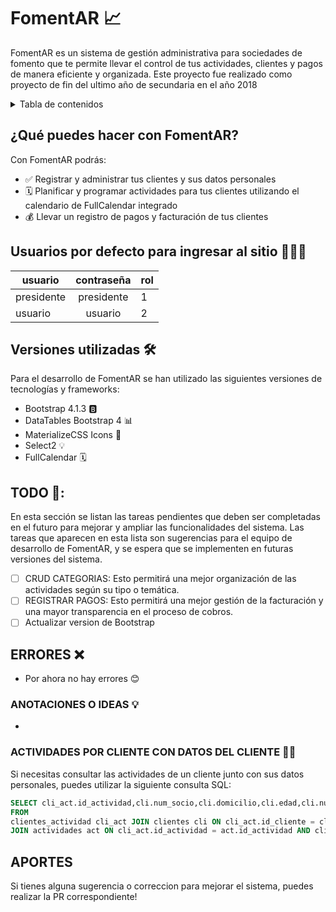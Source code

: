 # FomentAR 📈

FomentAR es un sistema de gestión administrativa para sociedades de fomento que te permite llevar el control de tus actividades, clientes y pagos de manera eficiente y organizada. Este proyecto fue realizado como proyecto de fin del ultimo año de secundaria en el año 2018

<details>
  <summary>Tabla de contenidos</summary>
  <ol>
    <li>
      <a href="#fomentar-">Acerca de</a>
    <li><a href="#qué-puedes-hacer-con-fomentar">¿Qué puedes hacer con FomentAR?</a></li>
    <li><a href="#usuarios-por-defecto-para-ingresar-al-sitio-">Usuarios</a></li>
    <li><a href="#versiones-utilizadas-">Versiones utilizadas 🛠️</a></li>
    <li><a href="#todo-list-">TODO: LIST 📝</a></li>
     <li><a href="#errores-">ERRORES ❌</a></li>
      <li><a href="#anotaciones-o-ideas-">ANOTACIONES O IDEAS 💡</a></li>
       <li><a href="#actividades-por-cliente-con-datos-del-cliente-">ACTIVIDADES POR CLIENTE CON DATOS DEL CLIENTE 🧑‍💻</a></li>
        <li><a href="#aportes">APORTES</a></li>
  </ol>
</details>

## ¿Qué puedes hacer con FomentAR?

Con FomentAR podrás:

-   ✅ Registrar y administrar tus clientes y sus datos personales
-   🗓️ Planificar y programar actividades para tus clientes utilizando el calendario de FullCalendar integrado
-   💰 Llevar un registro de pagos y facturación de tus clientes

## Usuarios por defecto para ingresar al sitio 👨🏻‍💻

| usuario    | contraseña | rol |
| ---------- | :--------: | --- |
| presidente | presidente | 1   |
| usuario    |  usuario   | 2   |

## Versiones utilizadas 🛠️

Para el desarrollo de FomentAR se han utilizado las siguientes versiones de tecnologías y frameworks:

-   Bootstrap 4.1.3 🅱️
-   DataTables Bootstrap 4 📊
-   MaterializeCSS Icons 🎨
-   Select2 💡
-   FullCalendar 🗓️

## TODO 📝:

En esta sección se listan las tareas pendientes que deben ser completadas en el futuro para mejorar y ampliar las funcionalidades del sistema. Las tareas que aparecen en esta lista son sugerencias para el equipo de desarrollo de FomentAR, y se espera que se implementen en futuras versiones del sistema.

-   [ ] CRUD CATEGORIAS: Esto permitirá una mejor organización de las actividades según su tipo o temática.
-   [ ] REGISTRAR PAGOS: Esto permitirá una mejor gestión de la facturación y una mayor transparencia en el proceso de cobros.
-   [ ] Actualizar version de Bootstrap

## ERRORES ❌

-   Por ahora no hay errores 😊

### ANOTACIONES O IDEAS 💡

-

### ACTIVIDADES POR CLIENTE CON DATOS DEL CLIENTE 🧑‍💻

Si necesitas consultar las actividades de un cliente junto con sus datos personales, puedes utilizar la siguiente consulta SQL:

```SQL
SELECT cli_act.id_actividad,cli.num_socio,cli.domicilio,cli.edad,cli.num_domicilio,cli.telefono,cli.id_genero,cli.fecha_nacimiento,cli.fecha_ingreso,cli.DNI,cli.id_cliente,cli.nombre, cli.apellido, act.nombre_actividad
FROM
clientes_actividad cli_act JOIN clientes cli ON cli_act.id_cliente = cli.id_cliente
JOIN actividades act ON cli_act.id_actividad = act.id_actividad AND cli_act.id_cliente = $id_cliente
```

## APORTES

Si tienes alguna sugerencia o correccion para mejorar el sistema, puedes realizar la PR correspondiente!

